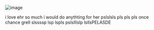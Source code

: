 
![image](https://github.com/grellified/grellified/assets/151553194/30df9c0d-a187-423f-8d03-b2b83e72c398)  

i love ehr so much i would do anythting for her pslslsls pls pls pls once chance grell slssssp lsp lspls pslslllslp lsllsPELASDE
